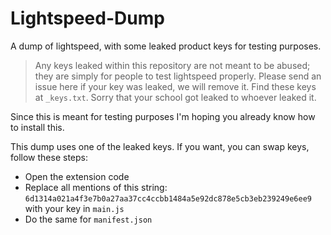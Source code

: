 # Lightspeed-Dump
A dump of lightspeed, with some leaked product keys for testing purposes.

> Any keys leaked within this repository are not meant to be abused; they are simply for people to test lightspeed properly. Please send an issue here if your key was leaked, we will remove it. Find these keys at `_keys.txt`. Sorry that your school got leaked to whoever leaked it.

Since this is meant for testing purposes I'm hoping you already know how to install this.

This dump uses one of the leaked keys. If you want, you can swap keys, follow these steps:

- Open the extension code
- Replace all mentions of this string: `6d1314a021a4f3e7b0a27aa37cc4ccbb1484a5e92dc878e5cb3eb239249e6ee9` with your key in `main.js`
- Do the same for `manifest.json`
